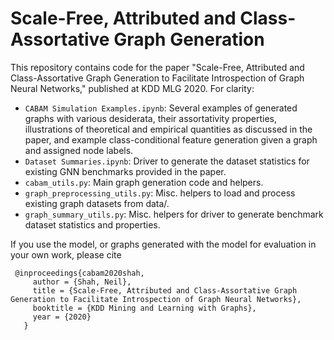 # Scale-Free, Attributed and Class-Assortative Graph Generation

This repository contains code for the paper "Scale-Free, Attributed and Class-Assortative Graph Generation to Facilitate Introspection of Graph Neural Networks," published at KDD MLG 2020.  For clarity:

- `CABAM Simulation Examples.ipynb`: Several examples of generated graphs with various desiderata, their assortativity properties, illustrations of theoretical and empirical quantities as discussed in the paper, and example class-conditional feature generation given a graph and assigned node labels.
- `Dataset Summaries.ipynb`: Driver to generate the dataset statistics for existing GNN benchmarks provided in the paper.
- `cabam_utils.py`: Main graph generation code and helpers.
- `graph_preprocessing_utils.py`: Misc. helpers to load and process existing graph datasets from data/.
- `graph_summary_utils.py`: Misc. helpers for driver to generate benchmark dataset statistics and properties.


If you use the model, or graphs generated with the model for evaluation in your own work, please cite

```
 @inproceedings{cabam2020shah,
     author = {Shah, Neil},
     title = {Scale-Free, Attributed and Class-Assortative Graph Generation to Facilitate Introspection of Graph Neural Networks},
     booktitle = {KDD Mining and Learning with Graphs},
     year = {2020}
   }
```